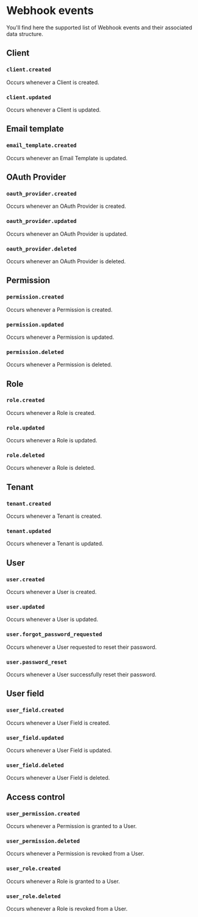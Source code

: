 # Webhook events

You'll find here the supported list of Webhook events and their associated data structure.

## Client

### `client.created`

Occurs whenever a Client is created.

### `client.updated`

Occurs whenever a Client is updated.

## Email template

### `email_template.created`

Occurs whenever an Email Template is updated.

## OAuth Provider

### `oauth_provider.created`

Occurs whenever an OAuth Provider is created.

### `oauth_provider.updated`

Occurs whenever an OAuth Provider is updated.

### `oauth_provider.deleted`

Occurs whenever an OAuth Provider is deleted.

## Permission

### `permission.created`

Occurs whenever a Permission is created.

### `permission.updated`

Occurs whenever a Permission is updated.

### `permission.deleted`

Occurs whenever a Permission is deleted.

## Role

### `role.created`

Occurs whenever a Role is created.

### `role.updated`

Occurs whenever a Role is updated.

### `role.deleted`

Occurs whenever a Role is deleted.

## Tenant

### `tenant.created`

Occurs whenever a Tenant is created.

### `tenant.updated`

Occurs whenever a Tenant is updated.

## User

### `user.created`

Occurs whenever a User is created.

### `user.updated`

Occurs whenever a User is updated.

### `user.forgot_password_requested`

Occurs whenever a User requested to reset their password.

### `user.password_reset`

Occurs whenever a User successfully reset their password.

## User field

### `user_field.created`

Occurs whenever a User Field is created.

### `user_field.updated`

Occurs whenever a User Field is updated.

### `user_field.deleted`

Occurs whenever a User Field is deleted.

## Access control

### `user_permission.created`

Occurs whenever a Permission is granted to a User.

### `user_permission.deleted`

Occurs whenever a Permission is revoked from a User.

### `user_role.created`

Occurs whenever a Role is granted to a User.

### `user_role.deleted`

Occurs whenever a Role is revoked from a User.
